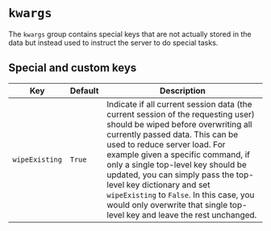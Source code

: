 # `kwargs`
The `kwargs` group contains special keys that are not actually stored in the data but instead used to instruct the server to do special tasks.

## Special and custom keys
Key | Default | Description
--- | ------- | -----------
`wipeExisting` | `True` | Indicate if all current session data (the current session of the requesting user) should be wiped before overwriting all currently passed data. This can be used to reduce server load. For example given a specific command, if only a single top-level key should be updated, you can simply pass the top-level key dictionary and set `wipeExisting` to `False`. In this case, you would only overwrite that single top-level key and leave the rest unchanged.

